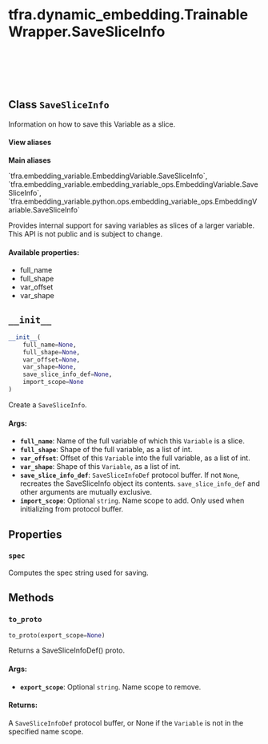 <div itemscope itemtype="http://developers.google.com/ReferenceObject">
<meta itemprop="name" content="tfra.dynamic_embedding.TrainableWrapper.SaveSliceInfo" />
<meta itemprop="path" content="Stable" />
<meta itemprop="property" content="spec"/>
<meta itemprop="property" content="__init__"/>
<meta itemprop="property" content="to_proto"/>
</div>

# tfra.dynamic_embedding.TrainableWrapper.SaveSliceInfo

<!-- Insert buttons and diff -->

<table class="tfo-notebook-buttons tfo-api" align="left">
</table>
<br/>
<br/>
<br/>
<br/>



## Class `SaveSliceInfo`

Information on how to save this Variable as a slice.



<section class="expandable">
  <h4 class="showalways">View aliases</h4>
  <p>
<b>Main aliases</b>
<p>`tfra.embedding_variable.EmbeddingVariable.SaveSliceInfo`, `tfra.embedding_variable.embedding_variable_ops.EmbeddingVariable.SaveSliceInfo`, `tfra.embedding_variable.python.ops.embedding_variable_ops.EmbeddingVariable.SaveSliceInfo`</p>
</p>
</section>

<!-- Placeholder for "Used in" -->

Provides internal support for saving variables as slices of a larger
variable.  This API is not public and is subject to change.

#### Available properties:



* full_name
* full_shape
* var_offset
* var_shape

<h2 id="__init__"><code>__init__</code></h2>

``` python
__init__(
    full_name=None,
    full_shape=None,
    var_offset=None,
    var_shape=None,
    save_slice_info_def=None,
    import_scope=None
)
```

Create a `SaveSliceInfo`.


#### Args:


* <b>`full_name`</b>: Name of the full variable of which this `Variable` is a
  slice.
* <b>`full_shape`</b>: Shape of the full variable, as a list of int.
* <b>`var_offset`</b>: Offset of this `Variable` into the full variable, as a list
  of int.
* <b>`var_shape`</b>: Shape of this `Variable`, as a list of int.
* <b>`save_slice_info_def`</b>: `SaveSliceInfoDef` protocol buffer. If not `None`,
  recreates the SaveSliceInfo object its contents. `save_slice_info_def`
  and other arguments are mutually exclusive.
* <b>`import_scope`</b>: Optional `string`. Name scope to add. Only used when
  initializing from protocol buffer.



## Properties

<h3 id="spec"><code>spec</code></h3>

Computes the spec string used for saving.




## Methods

<h3 id="to_proto"><code>to_proto</code></h3>

``` python
to_proto(export_scope=None)
```

Returns a SaveSliceInfoDef() proto.


#### Args:


* <b>`export_scope`</b>: Optional `string`. Name scope to remove.


#### Returns:

A `SaveSliceInfoDef` protocol buffer, or None if the `Variable` is not
in the specified name scope.




